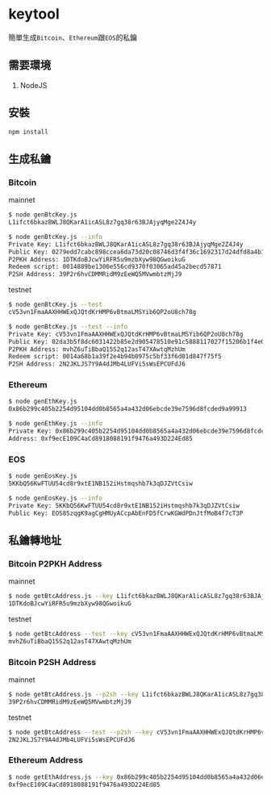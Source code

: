 # keytool

簡單生成`Bitcoin`、`Ethereum`跟`EOS`的私鑰

## 需要環境

1. NodeJS

## 安裝

```bash
npm install
```

## 生成私鑰

### Bitcoin

mainnet

```bash
$ node genBtcKey.js
L1ifct6bkazBWLJ8QKarA1icASL8z7gq38r63BJAjyqMge2Z4J4y

$ node genBtcKey.js --info
Private Key: L1ifct6bkazBWLJ8QKarA1icASL8z7gq38r63BJAjyqMge2Z4J4y
Public Key: 0279edd7cabc898ccea6da73d20c08746d3f4f36c1692317d24dfd8a4b1e4fe7a5
P2PKH Address: 1DTKdoBJcwYiRFR5u9mzbXyw98QGwoikuG
Redeem script: 0014889be1300e556cd9370f03065ad45a2becd57871
P2SH Address: 39P2r6hvCDMMRidM9zEeWQ5MVwmbtzMjJ9
```

testnet

```bash
$ node genBtcKey.js --test
cV53vn1FmaAAXHHWExQJQtdKrHMP6vBtmaLMSYib6QP2oU8ch78g

$ node genBtcKey.js --test --info
Private Key: cV53vn1FmaAAXHHWExQJQtdKrHMP6vBtmaLMSYib6QP2oU8ch78g
Public Key: 02da3b5f8dc6031422b85e2d905478510e91c5888117027f15206b1f4e090db5cf
P2PKH Address: mvhZ6uTiBbaQ15S2q12asT47XAwtqMzhUm
Redeem script: 0014a68b1a39f2e4b94b0975c5bf33f6d01d847f75f5
P2SH Address: 2N2JKLJS7Y9A4dJMb4LUFVi5sWsEPCUFdJ6
```

### Ethereum

```bash
$ node genEthKey.js
0x86b299c405b2254d95104dd0b8565a4a432d06ebcde39e7596d8fcded9a99913

$ node genEthKey.js --info
Private Key: 0x86b299c405b2254d95104dd0b8565a4a432d06ebcde39e7596d8fcded9a99913
Address: 0xf9ecE109C4aCd8918088191f9476a493D224Ed85
```

### EOS

```bash
$ node genEosKey.js
5KKbQ56KwFTUU54cd8r9xtE1NB152iHstmqshb7k3qDJZVtCsiw

$ node genEosKey.js --info
Private Key: 5KKbQ56KwFTUU54cd8r9xtE1NB152iHstmqshb7k3qDJZVtCsiw
Public Key: EOS8SzqgK9agCgHMUyACcpAbEnFD5fCrwKGWdPDnJtfMoB4f7cT3P
```

## 私鑰轉地址

### Bitcoin P2PKH Address

mainnet

```bash
$ node getBtcAddress.js --key L1ifct6bkazBWLJ8QKarA1icASL8z7gq38r63BJAjyqMge2Z4J4y
1DTKdoBJcwYiRFR5u9mzbXyw98QGwoikuG
```

testnet

```bash
$ node getBtcAddress --test --key cV53vn1FmaAAXHHWExQJQtdKrHMP6vBtmaLMSYib6QP2oU8ch78g
mvhZ6uTiBbaQ15S2q12asT47XAwtqMzhUm
```

### Bitcoin P2SH Address

mainnet

```bash
$ node getBtcAddress.js --p2sh --key L1ifct6bkazBWLJ8QKarA1icASL8z7gq38r63BJAjyqMge2Z4J4y
39P2r6hvCDMMRidM9zEeWQ5MVwmbtzMjJ9
```

testnet

```bash
$ node getBtcAddress --test --p2sh --key cV53vn1FmaAAXHHWExQJQtdKrHMP6vBtmaLMSYib6QP2oU8ch78g
2N2JKLJS7Y9A4dJMb4LUFVi5sWsEPCUFdJ6
```

### Ethereum Address

```bash
$ node getEthAddress.js --key 0x86b299c405b2254d95104dd0b8565a4a432d06ebcde39e7596d8fcded9a99913
0xf9ecE109C4aCd8918088191f9476a493D224Ed85
```
